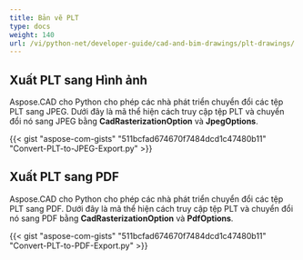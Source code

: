 ```yaml
---
title: Bản vẽ PLT
type: docs
weight: 140
url: /vi/python-net/developer-guide/cad-and-bim-drawings/plt-drawings/
---
```


## **Xuất PLT sang Hình ảnh**

Aspose.CAD cho Python cho phép các nhà phát triển chuyển đổi các tệp PLT sang JPEG. Dưới đây là mã thể hiện cách truy cập tệp PLT và chuyển đổi nó sang JPEG bằng **CadRasterizationOption** và **JpegOptions**.

{{< gist "aspose-com-gists" "511bcfad674670f7484dcd1c47480b11" "Convert-PLT-to-JPEG-Export.py" >}}

## **Xuất PLT sang PDF**

Aspose.CAD cho Python cho phép các nhà phát triển chuyển đổi các tệp PLT sang PDF. Dưới đây là mã thể hiện cách truy cập tệp PLT và chuyển đổi nó sang PDF bằng **CadRasterizationOption** và **PdfOptions**.

{{< gist "aspose-com-gists" "511bcfad674670f7484dcd1c47480b11" "Convert-PLT-to-PDF-Export.py" >}}
